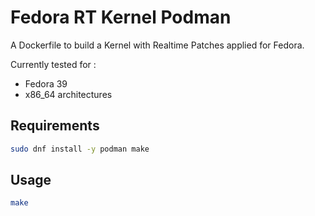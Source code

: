 # Fedora RT Kernel Podman 

A Dockerfile to build a Kernel with Realtime Patches applied for Fedora.

Currently tested for :

- Fedora 39
- x86_64 architectures

## Requirements

```bash
sudo dnf install -y podman make
```

## Usage

```bash
make
```
